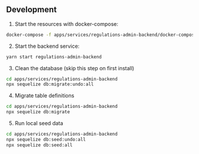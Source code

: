 <!-- gitbook-ignore -->

## Development

1. Start the resources with docker-compose:

```bash
docker-compose -f apps/services/regulations-admin-backend/docker-compose.base.yml -f apps/services/regulations-admin-backend/docker-compose.dev.yml up
```

2. Start the backend service:

```bash
yarn start regulations-admin-backend
```

3. Clean the database (skip this step on first install)

```bash
cd apps/services/regulations-admin-backend
npx sequelize db:migrate:undo:all
```

4. Migrate table definitions

```bash
cd apps/services/regulations-admin-backend
npx sequelize db:migrate
```

5. Run local seed data

```bash
cd apps/services/regulations-admin-backend
npx sequelize db:seed:undo:all
npx sequelize db:seed:all
```
